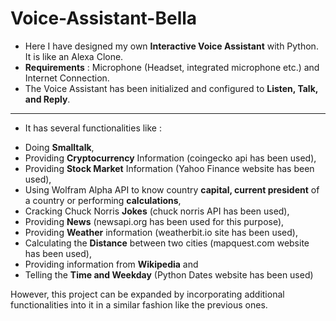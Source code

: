 # Voice-Assistant-Bella

- Here I have designed my own **Interactive Voice Assistant** with Python. It is like an Alexa Clone.
- **Requirements** :  Microphone (Headset, integrated microphone etc.) and Internet Connection.
- The Voice Assistant has been initialized and configured to **Listen, Talk, and Reply**.
---
- It has several functionalities like : 
* Doing **Smalltalk**, 
* Providing **Cryptocurrency** Information (coingecko api has been used), 
* Providing **Stock Market** Information (Yahoo Finance website has been used), 
* Using Wolfram Alpha API to know country **capital, current president** of a country or performing **calculations**, 
* Cracking Chuck Norris **Jokes** (chuck norris API has been used), 
* Providing **News** (newsapi.org has been used for this purpose), 
* Providing **Weather** information (weatherbit.io site has been used), 
* Calculating the **Distance** between two cities (mapquest.com website has been used), 
* Providing information from **Wikipedia** and 
* Telling the **Time and Weekday** (Python Dates website has been used)

However, this project can be expanded by incorporating additional functionalities into it in a similar fashion like the previous ones.

